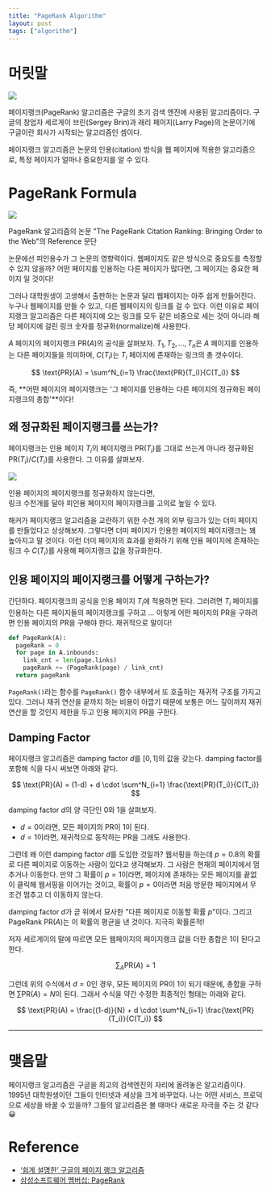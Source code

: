 ```yaml
---
title: "PageRank Algorithm"
layout: post
tags: ["algorithm"]
---
```


# 머릿말

<div class="img-wrapper">
  <img src="{{"/images/algorithm/pagerank-google-logo.svg" | relative_url}}">
</div>

페이지랭크(PageRank) 알고리즘은 구글의 초기 검색 엔진에 사용된 알고리즘이다. 구글의 창업자 세르게이 브린(Sergey Brin)과 래리 페이지(Larry Page)의 논문이기에 구글이란 회사가 시작되는 알고리즘인 셈이다.

페이지랭크 알고리즘은 논문의 인용(citation) 방식을 웹 페이지에 적용한 알고리즘으로, 특정 페이지가 얼마나 중요한지를 알 수 있다.


# PageRank Formula

<div class="img-wrapper">
  <img src="{{"/images/algorithm/pagerank-1.png" | relative_url}}">
  <p>
    PageRank 알고리즘의 논문 "The PageRank Citation Ranking: Bringing Order to the Web"의 Reference 문단
  </p>
</div>

논문에선 피인용수가 그 논문의 영향력이다. 웹페이지도 같은 방식으로 중요도를 측정할 수 있지 않을까? 어떤 페이지를 인용하는 다른 페이지가 많다면, 그 페이지는 중요한 페이지 일 것이다!

그러나 대학원생이 고생해서 출판하는 논문과 달리 웹페이지는 아주 쉽게 만들어진다. 누구나 웹페이지를 만들 수 있고, 다른 웹페이지의 링크를 걸 수 있다. 이런 이유로 페이지랭크 알고리즘은 다른 페이지에 오는 링크를 모두 같은 비중으로 세는 것이 아니라 해당 페이지에 걸린 링크 숫자를 정규화(normalize)해 사용한다.

$A$ 페이지의 페이지랭크 $\text{PR}(A)$의 공식을 살펴보자. $T_1, T_2, ..., T_n$은 $A$ 페이지를 인용하는 다른 페이지들을 의미하며, $C(T_i)$는 $T_i$ 페이지에 존재하는 링크의 총 갯수이다.

$$
\text{PR}(A) = \sum^N_{i=1} \frac{\text{PR}(T_i)}{C(T_i)}
$$

즉, **어떤 페이지의 페이지랭크는 '그 페이지를 인용하는 다른 페이지의 정규화된 페이지랭크의 총합'**이다!

## 왜 정규화된 페이지랭크를 쓰는가?

페이지랭크는 인용 페이지 $T_i$의 페이지랭크 $\text{PR}(T_i)$를 그대로 쓰는게 아니라 정규화된 $\text{PR}(T_i) / C(T_i)$를 사용한다. 그 이유를 살펴보자.

<div class="img-wrapper">
  <img src="{{"/images/algorithm/pagerank-2.png" | relative_url}}">
  <p>
    인용 페이지의 페이지랭크를 정규화하지 않는다면, <br/>
    링크 수천개를 달아 피인용 페이지의 페이지랭크를 고의로 높일 수 있다.
  </p>
</div>

해커가 페이지랭크 알고리즘을 교란하기 위한 수천 개의 외부 링크가 있는 더미 페이지를 만들었다고 상상해보자. 그렇다면 더미 페이지가 인용한 페이지의 페이지랭크는 꽤 높아지고 말 것이다. 이런 더미 페이지의 효과를 완화하기 위해 인용 페이지에 존재하는 링크 수 $C(T_i)$를 사용해 페이지랭크 값을 정규화한다.

## 인용 페이지의 페이지랭크를 어떻게 구하는가?

간단하다. 페이지랭크의 공식을 인용 페이지 $T_i$에 적용하면 된다. 그러려면 $T_i$ 페이지를 인용하는 다른 페이지들의 페이지랭크를 구하고 ... 이렇게 어떤 페이지의 PR을 구하려면 인용 페이지의 PR을 구해야 한다. 재귀적으로 말이다!

```py
def PageRank(A):
  pageRank = 0
  for page in A.inbounds:
    link_cnt = len(page.links)
    pageRank += (PageRank(page) / link_cnt)
  return pageRank
```


`PageRank()`라는 함수를 `PageRank()` 함수 내부에서 또 호출하는 재귀적 구조를 가지고 있다. 그러나 재귀 연산을 끝까지 하는 비용이 아깝기 때문에 보통은 어느 깊이까지 재귀 연산을 할 것인지 제한을 두고 인용 페이지의 PR을 구한다.

## Damping Factor

페이지랭크 알고리즘은 damping factor $d$를  $[0, 1]$의 값을 갖는다. damping factor를 포함해 식을 다시 써보면 아래와 같다.

$$
\text{PR}(A) = (1-d) + d \cdot \sum^N_{i=1} \frac{\text{PR}(T_i)}{C(T_i)}
$$

damping factor $d$의 양 극단인 $0$와 $1$을 살펴보자. 

- $d=0$이라면, 모든 페이지의 PR이 $1$이 된다.
- $d=1$이라면, 재귀적으로 동작하는 PR을 그래도 사용한다.

그런데 왜 이런 damping factor $d$를 도입한 것일까? 웹서핑을 하는데 $p = 0.8$의 확률로 다른 페이지로 이동하는 사람이 있다고 생각해보자. 그 사람은 현재의 페이지에서 멈추거나 이동한다. 만약 그 확률이 $p = 1$이라면, 페이지에 존재하는 모든 페이지를 끝없이 클릭해 웹서핑을 이어가는 것이고, 확률이 $p = 0$이라면 처음 방문한 페이지에서 무조건 멈추고 더 이동하지 않는다.

damping factor $d$가 곧 위에서 묘사한 "다른 페이지로 이동할 확률 $p$"이다. 그리고 PageRank $\text{PR}(A)$는 이 확률의 평균을 낸 것이다. 지극히 확률론적!

저자 세르게이의 말에 따르면 모든 웹페이지의 페이지랭크 값을 더한 총합은 $1$이 된다고 한다. 

$$
\sum_A \text{PR}(A) = 1
$$

그런데 위의 수식에서 $d=0$인 경우, 모든 페이지의 PR이 $1$이 되기 때문에, 총합을 구하면 $\sum \text{PR}(A) = N$이 된다. 그래서 수식을 약간 수정한 최종적인 형태는 아래와 같다.

$$
\text{PR}(A) = \frac{(1-d)}{N} + d \cdot \sum^N_{i=1} \frac{\text{PR}(T_i)}{C(T_i)}
$$

<hr/>

# 맺음말

페이지랭크 알고리즘은 구글을 최고의 검색엔진의 자리에 올려놓은 알고리즘이다. 1995년 대학원생이던 그들이 인터넷과 세상을 크게 바꾸었다. 나는 어떤 서비스, 프로덕으로 세상을 바꿀 수 있을까? 그들의 알고리즘은 볼 때마다 새로운 자극을 주는 것 같다 😀

# Reference

- [‘쉽게 설명한’ 구글의 페이지 랭크 알고리즘](https://sungmooncho.com/2012/08/26/pagerank/)
- [삼성소프트웨어 멤버십: PageRank](https://www.secmem.org/blog/2019/07/21/pagerank/)